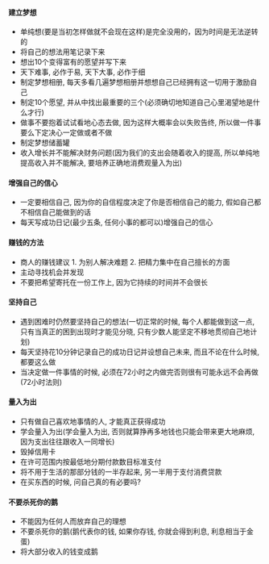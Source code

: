 #### 建立梦想
- 单纯想(要是当初怎样做就不会现在这样)是完全没用的，因为时间是无法逆转的
- 将自己的想法用笔记录下来
- 想出10个变得富有的愿望并写下来
- 天下难事, 必作于易, 天下大事, 必作于细
- 制定梦想相册, 每天多看几遍梦想相册并想想自己已经拥有这一切用于激励自己
- 制定10个愿望, 并从中找出最重要的三个(必须确切地知道自己心里渴望地是什么才行)
- 做事不要抱着试试看地心态去做, 因为这样大概率会以失败告终, 所以做一件事要么下定决心一定做或者不做
- 制定梦想储蓄罐
- 收入增长并不能解决财务问题(因为我们的支出会随着收入的提高, 所以单纯地提高收入并不能解决, 要培养正确地消费观量入为出)

#### 增强自己的信心
- 一定要相信自己, 因为你的自信程度决定了你是否相信自己的能力, 假如自己都不相信自己能做到的话
- 每天写成功日记(最少五条, 任何小事的都可以)增强自己的信心

#### 赚钱的方法
- 商人的赚钱建议 1. 为别人解决难题 2. 把精力集中在自己擅长的方面
- 主动寻找机会并发现
- 不要把希望寄托在一份工作上, 因为它持续的时间并不会很长

#### 坚持自己
- 遇到困难时仍然要坚持自己的想法(一切正常的时候, 每个人都能做到这一点, 只有当真正的困到出现时才能见分晓, 只有少数人能坚定不移地贯彻自己地计划)
- 每天坚持花10分钟记录自己的成功日记并设想自己未来, 而且不论在什么时候, 都要这么做
- 当决定做一件事情的时候, 必须在72小时之内做完否则很有可能永远不会再做(72小时法则)

#### 量入为出
- 只有做自己喜欢地事情的人, 才能真正获得成功
- 学会量入为出(学会量入为出, 否则就算挣再多地钱也只能会带来更大地麻烦, 因为支出往往跟收入一同增长)
- 毁掉信用卡
- 在许可范围内按最低地分期付款数目标准支付
- 将不用于生活的那部分钱的一半存起来, 另一半用于支付消费贷款
- 在买东西的时候, 问自己真的有必要吗?

#### 不要杀死你的鹅
- 不能因为任何人而放弃自己的理想
- 不要杀死你的鹅(鹅代表你的钱, 如果你存钱, 你就会得到利息, 利息相当于金蛋)
- 将大部分收入的钱变成鹅
